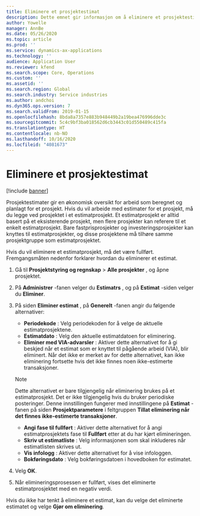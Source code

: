 ```yaml
---
title: Eliminere et prosjektestimat
description: Dette emnet gir informasjon om å eliminere et prosjektestimat etter at det er fullført.
author: Yowelle
manager: AnnBe
ms.date: 05/26/2020
ms.topic: article
ms.prod: ''
ms.service: dynamics-ax-applications
ms.technology: ''
audience: Application User
ms.reviewer: kfend
ms.search.scope: Core, Operations
ms.custom: ''
ms.assetid: ''
ms.search.region: Global
ms.search.industry: Service industries
ms.author: andchoi
ms.dyn365.ops.version: 7
ms.search.validFrom: 2019-01-15
ms.openlocfilehash: 8bda8a7357e883b948449b2a19bea476996dde3c
ms.sourcegitcommit: 5c4c9bf3ba018562d6cb3443c01d550489c415fa
ms.translationtype: HT
ms.contentlocale: nb-NO
ms.lasthandoff: 10/16/2020
ms.locfileid: "4081673"
---
```

# <a name="eliminate-a-project-estimate"></a>Eliminere et prosjektestimat

[!include [banner](../includes/banner.md)]

Prosjektestimater gir en økonomisk oversikt for arbeid som beregnet og planlagt for et prosjekt. Hvis du vil arbeide med estimater for et prosjekt, må du legge ved prosjektet i et estimatprosjekt. Et estimatprosjekt er alltid basert på et eksisterende prosjekt, men flere prosjekter kan referere til et enkelt estimatprosjekt. Bare fastprisprosjekter og investeringsprosjekter kan knyttes til estimatprosjekter, og disse prosjektene må tilhøre samme prosjektgruppe som estimatprosjektet.

Hvis du vil eliminere et estimatprosjekt, må det være fullført. Fremgangsmåten nedenfor forklarer hvordan du eliminerer et estimat.

1. Gå til **Prosjektstyring og regnskap** > **Alle prosjekter** , og åpne prosjektet. 
2. På **Administrer** -fanen velger du **Estimatrs** , og på **Estimat** -siden velger du **Eliminer**.
3. På siden **Eliminer estimat** , på **Generelt** -fanen angir du følgende alternativer:

   - **Periodekode** : Velg periodekoden for å velge de aktuelle estimatprosjektene. 
   - **Estimatdato** : Velg den aktuelle estimatdatoen for eliminering.
   - **Eliminer med VIA-advarsler** : Aktiver dette alternativet for å gi beskjed når et estimat som er knyttet til pågående arbeid (VIA), blir eliminert. Når det ikke er merket av for dette alternativet, kan ikke eliminering fortsette hvis det ikke finnes noen ikke-estimerte transaksjoner. 
   > [!NOTE]
   > Dette alternativet er bare tilgjengelig når eliminering brukes på et estimatprosjekt. Det er ikke tilgjengelig hvis du bruker periodiske posteringer. Denne innstillingen fungerer med innstillingene på **Estimat** -fanen på siden **Prosjektparametere** i feltgruppen **Tillat eliminering når det finnes ikke-estimerte transaksjoner**.
   - **Angi fase til fullført** : Aktiver dette alternativet for å angi estimatprosjektets fase til **Fullført** etter at du har kjørt elimineringen.
   - **Skriv ut estimatliste** : Velg informasjonen som skal inkluderes når estimatlisten skrives ut.
   - **Vis infologg** : Aktiver dette alternativet for å vise infologgen.
   - **Bokføringsdato** : Velg bokføringsdatoen i hovedboken for estimatet.

4.  Velg **OK**.
5. Når elimineringsprosessen er fullført, vises det eliminerte estimatprosjektet med en negativ verdi. 

Hvis du ikke har tenkt å eliminere et estimat, kan du velge det eliminerte estimatet og velge **Gjør om eliminering**.   
